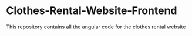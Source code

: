 # Clothes-Rental-Website-Frontend
This repository contains all the angular code for the clothes rental website

